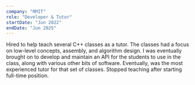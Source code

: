 ```yaml
---
company: "RMIT"
role: "Developer & Tutor"
startDate: "Jun 2022"
endDate: "Jun 2025"
---
```


Hired to help teach several C++ classes as a tutor. The classes had a focus on low-level concepts,
assembly, and algorithm design. I was eventually brought on to develop and maintain an API for the
students to use in the class, along with various other bits of software. Eventually, was the most
experienced tutor for that set of classes. Stopped teaching after starting full-time position.
